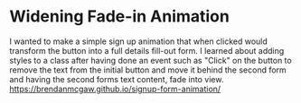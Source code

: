 # Widening Fade-in Animation

I wanted to make a simple sign up animation that when clicked would transform the button into a full details fill-out form.
I learned about adding styles to a class after having done an event such as "Click" on the button to remove the text from the initial button and move it behind the second form and having the second forms text content, fade into view.
https://brendanmcgaw.github.io/signup-form-animation/
